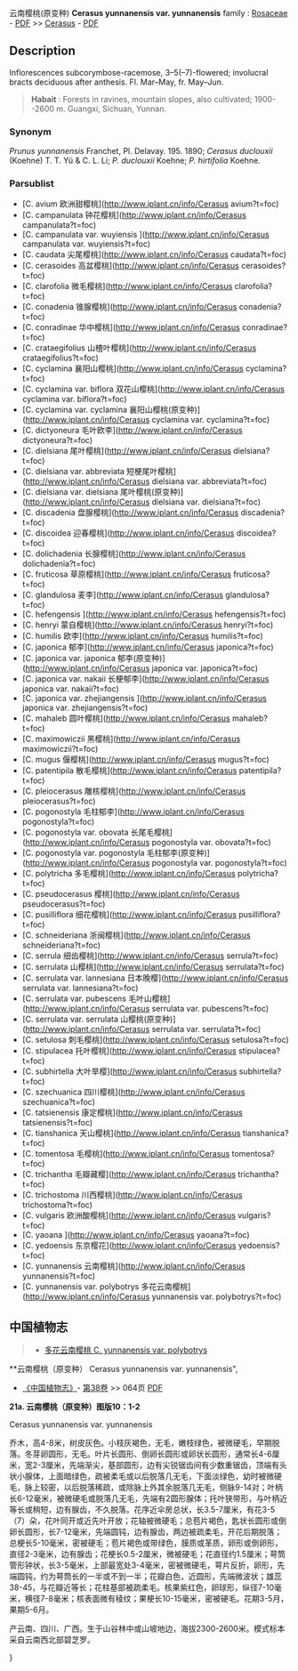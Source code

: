 云南樱桃(原变种) **Cerasus yunnanensis var. yunnanensis**
family : [Rosaceae](http://www.iplant.cn/info/Rosaceae?t=foc) - [PDF](http://www.iplant.cn/foc/pdf/Rosaceae.pdf) >> [Cerasus](http://www.iplant.cn/info/Cerasus?t=foc) - [PDF](http://www.iplant.cn/foc/pdf/Cerasus.pdf)

## Description

Inflorescences subcorymbose-racemose, 3–5(–7)-flowered; involucral bracts deciduous after anthesis. Fl. Mar–May, fr. May–Jun.


> **Habait** : 
> Forests in ravines, mountain slopes, also cultivated; 1900--2600 m. Guangxi, Sichuan, Yunnan.

### Synonym
*Prunus yunnanensis* Franchet, Pl. Delavay. 195. 1890; *Cerasus duclouxii* (Koehne) T. T. Yü & C. L. Li; *P. duclouxii* Koehne; *P. hirtifolia* Koehne.

### Parsublist

* [C.  avium  欧洲甜樱桃](http://www.iplant.cn/info/Cerasus avium?t=foc)
* [C.  campanulata  钟花樱桃](http://www.iplant.cn/info/Cerasus campanulata?t=foc)
* [C.  campanulata var. wuyiensis  ](http://www.iplant.cn/info/Cerasus campanulata var. wuyiensis?t=foc)
* [C.  caudata  尖尾樱桃](http://www.iplant.cn/info/Cerasus caudata?t=foc)
* [C.  cerasoides  高盆樱桃](http://www.iplant.cn/info/Cerasus cerasoides?t=foc)
* [C.  clarofolia  微毛樱桃](http://www.iplant.cn/info/Cerasus clarofolia?t=foc)
* [C.  conadenia  锥腺樱桃](http://www.iplant.cn/info/Cerasus conadenia?t=foc)
* [C.  conradinae  华中樱桃](http://www.iplant.cn/info/Cerasus conradinae?t=foc)
* [C.  crataegifolius  山楂叶樱桃](http://www.iplant.cn/info/Cerasus crataegifolius?t=foc)
* [C.  cyclamina  襄阳山樱桃](http://www.iplant.cn/info/Cerasus cyclamina?t=foc)
* [C.  cyclamina var. biflora  双花山樱桃](http://www.iplant.cn/info/Cerasus cyclamina var. biflora?t=foc)
* [C.  cyclamina var. cyclamina  襄阳山樱桃(原变种)](http://www.iplant.cn/info/Cerasus cyclamina var. cyclamina?t=foc)
* [C.  dictyoneura  毛叶欧李](http://www.iplant.cn/info/Cerasus dictyoneura?t=foc)
* [C.  dielsiana  尾叶樱桃](http://www.iplant.cn/info/Cerasus dielsiana?t=foc)
* [C.  dielsiana var. abbreviata  短梗尾叶樱桃](http://www.iplant.cn/info/Cerasus dielsiana var. abbreviata?t=foc)
* [C.  dielsiana var. dielsiana  尾叶樱桃(原变种)](http://www.iplant.cn/info/Cerasus dielsiana var. dielsiana?t=foc)
* [C.  discadenia  盘腺樱桃](http://www.iplant.cn/info/Cerasus discadenia?t=foc)
* [C.  discoidea  迎春樱桃](http://www.iplant.cn/info/Cerasus discoidea?t=foc)
* [C.  dolichadenia  长腺樱桃](http://www.iplant.cn/info/Cerasus dolichadenia?t=foc)
* [C.  fruticosa  草原樱桃](http://www.iplant.cn/info/Cerasus fruticosa?t=foc)
* [C.  glandulosa  麦李](http://www.iplant.cn/info/Cerasus glandulosa?t=foc)
* [C.  hefengensis  ](http://www.iplant.cn/info/Cerasus hefengensis?t=foc)
* [C.  henryi  蒙自樱桃](http://www.iplant.cn/info/Cerasus henryi?t=foc)
* [C.  humilis  欧李](http://www.iplant.cn/info/Cerasus humilis?t=foc)
* [C.  japonica  郁李](http://www.iplant.cn/info/Cerasus japonica?t=foc)
* [C.  japonica var. japonica  郁李(原变种)](http://www.iplant.cn/info/Cerasus japonica var. japonica?t=foc)
* [C.  japonica var. nakaii  长梗郁李](http://www.iplant.cn/info/Cerasus japonica var. nakaii?t=foc)
* [C.  japonica var. zhejiangensis  ](http://www.iplant.cn/info/Cerasus japonica var. zhejiangensis?t=foc)
* [C.  mahaleb  圆叶樱桃](http://www.iplant.cn/info/Cerasus mahaleb?t=foc)
* [C.  maximowiczii  黑樱桃](http://www.iplant.cn/info/Cerasus maximowiczii?t=foc)
* [C.  mugus  偃樱桃](http://www.iplant.cn/info/Cerasus mugus?t=foc)
* [C.  patentipila  散毛樱桃](http://www.iplant.cn/info/Cerasus patentipila?t=foc)
* [C.  pleiocerasus  雕核樱桃](http://www.iplant.cn/info/Cerasus pleiocerasus?t=foc)
* [C.  pogonostyla  毛柱郁李](http://www.iplant.cn/info/Cerasus pogonostyla?t=foc)
* [C.  pogonostyla var. obovata  长尾毛樱桃](http://www.iplant.cn/info/Cerasus pogonostyla var. obovata?t=foc)
* [C.  pogonostyla var. pogonostyla  毛柱郁李(原变种)](http://www.iplant.cn/info/Cerasus pogonostyla var. pogonostyla?t=foc)
* [C.  polytricha  多毛樱桃](http://www.iplant.cn/info/Cerasus polytricha?t=foc)
* [C.  pseudocerasus  樱桃](http://www.iplant.cn/info/Cerasus pseudocerasus?t=foc)
* [C.  pusilliflora  细花樱桃](http://www.iplant.cn/info/Cerasus pusilliflora?t=foc)
* [C.  schneideriana  浙闽樱桃](http://www.iplant.cn/info/Cerasus schneideriana?t=foc)
* [C.  serrula  细齿樱桃](http://www.iplant.cn/info/Cerasus serrula?t=foc)
* [C.  serrulata  山樱桃](http://www.iplant.cn/info/Cerasus serrulata?t=foc)
* [C.  serrulata var. lannesiana  日本晚樱](http://www.iplant.cn/info/Cerasus serrulata var. lannesiana?t=foc)
* [C.  serrulata var. pubescens  毛叶山樱桃](http://www.iplant.cn/info/Cerasus serrulata var. pubescens?t=foc)
* [C.  serrulata var. serrulata  山樱桃(原变种)](http://www.iplant.cn/info/Cerasus serrulata var. serrulata?t=foc)
* [C.  setulosa  刺毛樱桃](http://www.iplant.cn/info/Cerasus setulosa?t=foc)
* [C.  stipulacea  托叶樱桃](http://www.iplant.cn/info/Cerasus stipulacea?t=foc)
* [C.  subhirtella  大叶旱樱](http://www.iplant.cn/info/Cerasus subhirtella?t=foc)
* [C.  szechuanica  四川樱桃](http://www.iplant.cn/info/Cerasus szechuanica?t=foc)
* [C.  tatsienensis  康定樱桃](http://www.iplant.cn/info/Cerasus tatsienensis?t=foc)
* [C.  tianshanica  天山樱桃](http://www.iplant.cn/info/Cerasus tianshanica?t=foc)
* [C.  tomentosa  毛樱桃](http://www.iplant.cn/info/Cerasus tomentosa?t=foc)
* [C.  trichantha  毛瓣藏樱](http://www.iplant.cn/info/Cerasus trichantha?t=foc)
* [C.  trichostoma  川西樱桃](http://www.iplant.cn/info/Cerasus trichostoma?t=foc)
* [C.  vulgaris  欧洲酸樱桃](http://www.iplant.cn/info/Cerasus vulgaris?t=foc)
* [C.  yaoana  ](http://www.iplant.cn/info/Cerasus yaoana?t=foc)
* [C.  yedoensis  东京樱花](http://www.iplant.cn/info/Cerasus yedoensis?t=foc)
* [C.  yunnanensis  云南樱桃](http://www.iplant.cn/info/Cerasus yunnanensis?t=foc)
* [C.  yunnanensis var. polybotrys  多花云南樱桃](http://www.iplant.cn/info/Cerasus yunnanensis var. polybotrys?t=foc)

## 中国植物志

> * [多花云南樱桃  C.  yunnanensis var. polybotrys](Cerasus-yunnanensis-var-polybotrys-多花云南樱桃.md)


**云南樱桃（原变种） Cerasus yunnanensis var. yunnanensis",

* [《中国植物志》](http://www.iplant.cn/frps)- [第38卷](http://www.iplant.cn/frps/vol/38) >> 064页 [PDF](http://www.iplant.cn/frps/pdf/38/064.PDF)


**21a. 云南樱桃（原变种）图版10：1-2**

Cerasus yunnanensis var. yunnanensis

乔木，高4-8米，树皮灰色。小枝灰褐色，无毛，嫩枝绿色，被微硬毛，早期脱落。冬芽卵圆形，无毛。叶片长圆形、倒卵长圆形或卵状长圆形，通常长4-6厘米，宽2-3厘米，先端渐尖，基部圆形，边有尖锐锯齿间有少数重锯齿，顶端有头状小腺体，上面暗绿色，疏被柔毛或以后脱落几无毛，下面淡绿色，幼时被微硬毛，脉上较密，以后脱落稀疏，或除脉上外其余脱落几无毛，侧脉9-14对；叶柄长6-12毫米，被微硬毛或脱落几无毛，先端有2圆形腺体；托叶狭带形，与叶柄近等长或稍短，边有腺齿，不久脱落。花序近伞房总状，长3.5-7厘米，有花3-5（7）朵，花叶同开或近先叶开放；花轴被微硬毛；总苞片褐色，匙状长圆形或倒卵长圆形，长7-12毫米，先端圆钝，边有腺齿，两边被疏柔毛，开花后期脱落；总梗长5-10毫米，密被硬毛；苞片褐色或带绿色，膜质或革质，卵形或倒卵形，直径2-3毫米，边有腺齿；花梗长0.5-2厘米，微被硬毛；花直径约1.5厘米；萼筒管形钟状，长3-5毫米，上部最宽处3-4毫米，密被微硬毛，萼片反折，卵形，先端圆钝，约为萼筒长的一半或不到一半；花瓣白色，近圆形，先端微波状；雄蕊38-45，与花瓣近等长；花柱基部被疏柔毛。核果紫红色，卵球形，纵径7-10毫米，横径7-8毫米；核表面微有稜纹；果梗长10-15毫米，密被硬毛。花期3-5月，果期5-6月。

产云南、四川、广西。生于山谷林中或山坡地边，海拔2300-2600米。模式标本采自云南西北部碧芝罗。

}